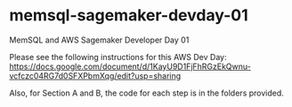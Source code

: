 # memsql-sagemaker-devday-01
MemSQL and AWS Sagemaker Developer Day 01

Please see the following instructions for this AWS Dev Day:
https://docs.google.com/document/d/1KayU9D1FjFhRGzEkQwnu-vcfczc04RG7d0SFXPbmXqg/edit?usp=sharing

Also, for Section A and B, the code for each step is in the folders provided.
